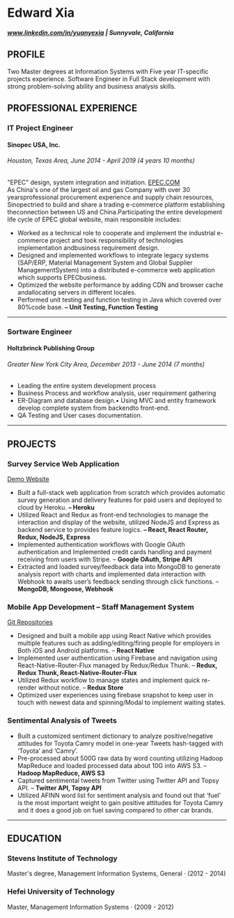 # Edward Xia
##### www.linkedin.com/in/yuanyexia | Sunnyvale, California

## PROFILE
Two Master degrees at Information Systems with Five year IT-specific projects experience. Software Engineer in Full Stack development with strong problem-solving ability and business analysis skills.

## PROFESSIONAL EXPERIENCE
### IT Project Engineer 
#### Sinopec USA, Inc. 
###### Houston, Texas Area, June 2014 - April 2019 (4 years 10 months)
"EPEC" design,  system integration and initiation. [EPEC.COM](https://global.epec.com)  
As China's one of the largest oil and gas Company with over 30 yearsprofessional procurement experience and supply chain resources, Sinopectried to build and share a trading e-commerce platform establishing theconnection between US and China.Participating the entire development life cycle of EPEC global website, main responsible includes:
- Worked as a technical role to cooperate and implement the industrial e-commerce project and took responsibility of technologies implementation andbusiness requirement design. 
- Designed and implemented workflows to integrate legacy systems (SAP/ERP, Material Management System and Global Supplier ManagementSystem) into a distributed e-commerce web application which supports EPECbusiness. 
- Optimized the website performance by adding CDN and browser cache andallocating servers in different locales. 
- Performed unit testing and function testing in Java which covered over 80%code base. **– Unit Testing, Function Testing**

---
### Sortware Engineer
#### Holtzbrinck Publishing Group
###### Greater New York City Area, December 2013 - June 2014 (7 months)
- Leading the entire system development process
- Business Process and workflow analysis, user requirement gathering
- ER-Diagram and database design.• Using MVC and entity framework develop complete system from backendto front-end.
- QA Testing and User cases documentation.

---
## PROJECTS
### Survey Service Web Application 
[Demo Website](https://floating-atoll-86805.herokuapp.com)
- Built a full-stack web application from scratch which provides automatic survey generation and delivery features for
paid users and deployed to cloud by Heroku. **– Heroku**
- Utilized React and Redux as front-end technologies to manage the interaction and display of the website, utilized
NodeJS and Express as backend service to provides feature logics. **– React, React Router, Redux, NodeJS, Express**
- Implemented authentication workflows with Google OAuth authentication and Implemented credit cards handling and
payment receiving from users with Stripe. – **Google OAuth, Stripe API**
- Extracted and loaded survey/feedback data into MongoDB to generate analysis report with charts and implemented
data interaction with Webhook to awaits user’s feedback sending through click functions. – **MongoDB, Mongoose,
Webhook**

### Mobile App Development – Staff Management System
[Git Repositories](https://github.com/Vigoose/ReactNativeManager.git)
- Designed and built a mobile app using React Native which provides multiple features such as adding/editing/firing
people for employers in Both iOS and Android platforms. – **React Native**
- Implemented user authentication using Firebase and navigation using React-Native-Router-Flux managed by
Redux/Redux Thunk. – **Redux, Redux Thunk, React-Native-Router-Flux**
- Utilized Redux workflow to manage states and implement quick re-render without notice. – **Redux Store**
- Optimized user experiences using firebase snapshot to keep user in touch with newest data and spinning/Modal to
implement waiting states.

### Sentimental Analysis of Tweets
- Built a customized sentiment dictionary to analyze positive/negative attitudes for Toyota Camry model in one-year
Tweets hash-tagged with ‘Toyota’ and ‘Camry’.
- Pre-processed about 500G raw data by word counting utilizing Hadoop MapReduce and loaded processed data about
10G into AWS S3. – **Hadoop MapReduce, AWS S3**
- Captured sentimental tweets from Twitter using Twitter API and Topsy API. – **Twitter API, Topsy API**
- Utilized AFINN word list for sentiment analysis and found out that ‘fuel’ is the most important weight to gain positive
attitudes for Toyota Camry and it does a good job on fuel saving compared to other car brands.

---
## EDUCATION
### Stevens Institute of Technology
Master's degree, Management Information Systems, General · (2012 - 2014)
### Hefei University of Technology
Master, Management Information Systems · (2009 - 2012)
